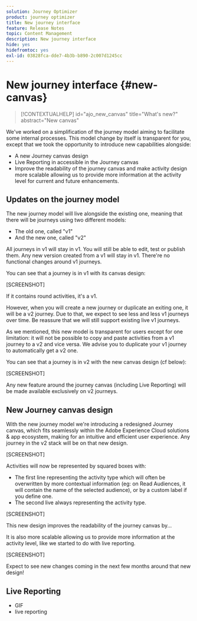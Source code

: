 ```yaml
---
solution: Journey Optimizer
product: journey optimizer
title: New journey interface
feature: Release Notes
topic: Content Management
description: New journey interface
hide: yes
hidefromtoc: yes
exl-id: 03828fca-dde7-4b3b-b890-2c007d1245cc
---
```

# New journey interface {#new-canvas}

>[!CONTEXTUALHELP]
>id="ajo_new_canvas"
>title="What's new?"
>abstract="New canvas"

We've worked on a simplification of the journey model aiming to facilitate some internal processes. This model change by itself is transparent for you, except that we took the opportunity to introduce new capabilities alongside:

* A new Journey canvas design
* Live Reporting in accessible in the Journey canvas
* Improve the readability of the journey canvas and make activity design more scalable allowing us to provide more information at the activity level for current and future enhancements.

## Updates on the journey model

The new journey model will live alongside the existing one, meaning that there will be journeys using two different models:

* The old one, called "v1"
* And the new one, called "v2"

All journeys in v1 will stay in v1. You will still be able to edit, test or publish them. Any new version created from a v1 will stay in v1. There're no functional changes around v1 journeys.

You can see that a journey is in v1 with its canvas design:

[SCREENSHOT]

If it contains round activities, it's a v1.

However, when you will create a new journey or duplicate an exiting one, it will be a v2 journey. Due to that, we expect to see less and less v1 journeys over time. Be reassure that we will still support existing live v1 journeys.

As we mentioned, this new model is transparent for users except for one limitation: it will not be possible to copy and paste activities from a v1 journey to a v2 and vice versa. We advise you to duplicate your v1 journey to automatically get a v2 one.

You can see that a journey is in v2 with the new canvas design (cf below):

[SCREENSHOT]

Any new feature around the journey canvas (including Live Reporting) will be made available exclusively on v2 journeys.

## New Journey canvas design

With the new journey model we're introducing a redesigned Journey canvas, which fits seamlessly within the Adobe Experience Cloud solutions & app ecosystem, making for an intuitive and efficient user experience. Any journey in the v2 stack will be on that new design.

[SCREENSHOT]

Activities will now be represented by squared boxes with:

* The first line representing the activity type which will often be overwritten by more contextual information (eg: on Read Audiences, it will contain the name of the selected audience), or by a custom label if you define one. 
* The second live always representing the activity type.

[SCREENSHOT]

This new design improves the readability of the journey canvas by...

It is also more scalable allowing us to provide more information at the activity level, like we started to do with live reporting.

[SCREENSHOT]

Expect to see new changes coming in the next few months around that new design!

## Live Reporting

* GIF
* live reporting